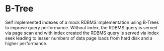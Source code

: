 # B-Tree
Self implemented indexes of a mock RDBMS implementation using B-Trees to improve query performance. Without index, the RDBMS query is  served via page scan and with index created the RDBMS query is served  via index seek leading to lesser numbers of data page loads from hard  disk and a higher performance.
